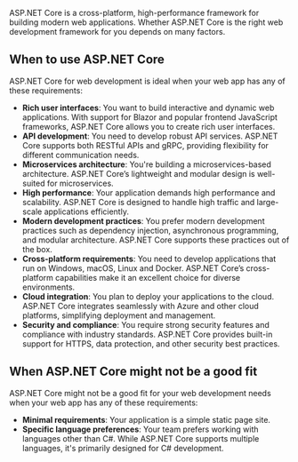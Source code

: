 ASP.NET Core is a cross-platform, high-performance framework for building modern web applications. Whether ASP.NET Core is the right web development framework for you depends on many factors.

## When to use ASP.NET Core

ASP.NET Core for web development is ideal when your web app has any of these requirements:

- **Rich user interfaces**: You want to build interactive and dynamic web applications. With support for Blazor and popular frontend JavaScript frameworks, ASP.NET Core allows you to create rich user interfaces.
- **API development**: You need to develop robust API services. ASP.NET Core supports both RESTful APIs and gRPC, providing flexibility for different communication needs.
- **Microservices architecture**: You're building a microservices-based architecture. ASP.NET Core’s lightweight and modular design is well-suited for microservices.
- **High performance**: Your application demands high performance and scalability. ASP.NET Core is designed to handle high traffic and large-scale applications efficiently.
- **Modern development practices**: You prefer modern development practices such as dependency injection, asynchronous programming, and modular architecture. ASP.NET Core supports these practices out of the box.
- **Cross-platform requirements**: You need to develop applications that run on Windows, macOS, Linux and Docker. ASP.NET Core’s cross-platform capabilities make it an excellent choice for diverse environments.
- **Cloud integration**: You plan to deploy your applications to the cloud. ASP.NET Core integrates seamlessly with Azure and other cloud platforms, simplifying deployment and management.
- **Security and compliance**: You require strong security features and compliance with industry standards. ASP.NET Core provides built-in support for HTTPS, data protection, and other security best practices.

## When ASP.NET Core might not be a good fit

ASP.NET Core might not be a good fit for your web development needs when your web app has any of these requirements:

- **Minimal requirements**: Your application is a simple static page site.
- **Specific language preferences**: Your team prefers working with languages other than C#. While ASP.NET Core supports multiple languages, it's primarily designed for C# development.
